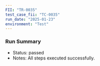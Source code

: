 ```yaml
---
FII: "TR-0035"
test_case_fii: "TC-0035"
run_date: "2025-01-23"
environment: "Test"
---
```


### Run Summary
- Status: passed
- Notes: All steps executed successfully.